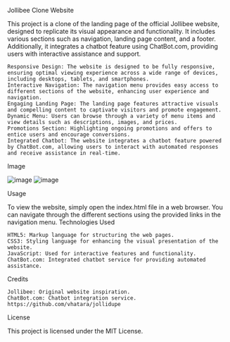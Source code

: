 Jollibee Clone Website

This project is a clone of the landing page of the official Jollibee website, designed to replicate its visual appearance and functionality. It includes various sections such as navigation, landing page content, and a footer. Additionally, it integrates a chatbot feature using ChatBot.com, providing users with interactive assistance and support.

    Responsive Design: The website is designed to be fully responsive, ensuring optimal viewing experience across a wide range of devices, including desktops, tablets, and smartphones.
    Interactive Navigation: The navigation menu provides easy access to different sections of the website, enhancing user experience and navigation.
    Engaging Landing Page: The landing page features attractive visuals and compelling content to captivate visitors and promote engagement.
    Dynamic Menu: Users can browse through a variety of menu items and view details such as descriptions, images, and prices.
    Promotions Section: Highlighting ongoing promotions and offers to entice users and encourage conversions.
    Integrated Chatbot: The website integrates a chatbot feature powered by ChatBot.com, allowing users to interact with automated responses and receive assistance in real-time.

Image

![image](https://github.com/esurenajames/jollibee-clone/assets/84180003/e3e4ee6e-d8db-45a5-85e1-4c8c974fd242)
![image](https://github.com/esurenajames/jollibee-clone/assets/84180003/f370e52a-f164-4dd3-9ca7-e8a1ab754749)


Usage

To view the website, simply open the index.html file in a web browser. You can navigate through the different sections using the provided links in the navigation menu.
Technologies Used

    HTML5: Markup language for structuring the web pages.
    CSS3: Styling language for enhancing the visual presentation of the website.
    JavaScript: Used for interactive features and functionality.
    ChatBot.com: Integrated chatbot service for providing automated assistance.

Credits

    Jollibee: Original website inspiration.
    ChatBot.com: Chatbot integration service.
    https://github.com/vhatara/jollidupe

License

This project is licensed under the MIT License.
